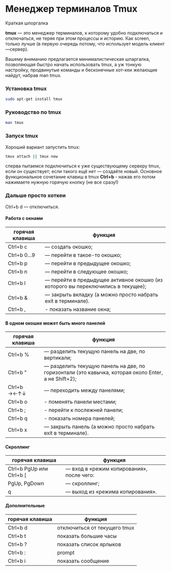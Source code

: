 # Менеджер терминалов Tmux
Краткая шпоргалка

**tmux** — это менеджер терминалов, к которому удобно подключаться и отключаться, не теряя при этом процессы и историю. 
Как screen, только лучше (в первую очередь потому, что использует модель клиент—сервер).

Вашему вниманию предлагается минималистическая шпаргалка, позволяющая быстро начать использовать tmux, а уж тонкую настройку, продвинутые команды и бесконечные хот-кеи желающие найдут, набрав man tmux.

### Установка tmux
```sh
sudo apt-get install tmux
```

### Руководство по tmux

```sh
man tmux
```

### Запуск tmux
Хороший вариант запустить tmux:
```sh
tmux attach || tmux new
```
сперва пытаемся подключиться к уже существующему серверу tmux, если он существует; 
если такого ещё нет — создаёте новый.
Основное функциональное сочетание клавиш в tmux
**Ctrl+b** - нажав его  потом нажимаете нужную горячую кнопку (не все сразу!)

### Дальше просто хоткеи

Ctrl+b d — отключиться.

#### Работа с окнами

| горячая клавиша | функция |
|---------|------------------|
| Ctrl+b  c | — создать окошко; |
|Ctrl+b  0...9 | — перейти в такое-то окошко; |
|Ctrl+b  p | — перейти в предыдущее окошко;|
|Ctrl+b  n |— перейти в следующее окошко;|
|Ctrl+b  l |— перейти в предыдущее активное окошко (из которого вы переключились в текущее);|
|Ctrl+b  & |— закрыть вкладку (а можно просто набрать exit в терминале).|
|Ctrl+b  , | - показать название окна;|

#### В одном окошке может быть много панелей
| горячая клавиша | функция |
|---------|------------------|
|Ctrl+b  % |— разделить текущую панель на две, по вертикали;|
|Ctrl+b  " |— разделить текущую панель на две, по горизонтали (это кавычка, которая около Enter, а не Shift+2);|
|Ctrl+b  →←↑↓ |— переходить между панелями;|
|Ctrl+b  o |-  поменять панели местами;|
|Ctrl+b  ; |- перейти к послежней панели;|
|Ctrl+b  q |- показать номера панелей;|
|Ctrl+b  x |— закрыть панель (а можно просто набрать exit в терминале).|

#### Скроллинг
| горячая клавиша | функция |
|---------|------------------|
|Ctrl+b PgUp или Ctrl+b [ |— вход в «режим копирования», после чего:|
|PgUp, PgDown |— скроллинг;|
|q |— выход из «режима копирования».|

#### Дополнительные

| горячая клавиша | функция |
|---------|------------------|
|Ctrl+b  d	|отключиться от текущего tmux	|
|Ctrl+b  t	|показать большие часы	|
|Ctrl+b  ?	|показать список ярлыков	|
|Ctrl+b  :	|prompt|
|Ctrl+b  i	|показать сообщение|

